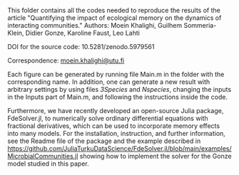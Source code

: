 This folder contains all the codes needed to reproduce the results of the article "Quantifying the impact of ecological memory on the dynamics of
interacting communities." Authors: Moein Khalighi, Guilhem Sommeria-Klein, Didier Gonze, Karoline Faust, Leo Lahti 

DOI for the source code: 10.5281/zenodo.5979561

Correspondence: moein.khalighi@utu.fi

Each figure can be generated by running file Main.m in the folder with the corresponding name. In addition, one can generate a new result with arbitrary settings by using files *3Species* and *Nspecies*, changing the inputs in the Inputs part of Main.m, and following the instructions inside the code.

Furthermore, we have recently developed an open-source Julia package, FdeSolver.jl, to numerically solve ordinary differential equations with fractional derivatives, which can be used to incorporate memory effects into many models. For the installation, instruction, and further information, see the Readme file of the package and the example described in https://github.com/JuliaTurkuDataScience/FdeSolver.jl/blob/main/examples/MicrobialCommunities.jl showing how to implement the solver for the Gonze model studied in this paper.
